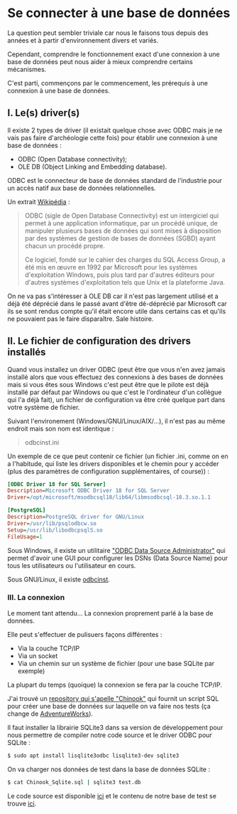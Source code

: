 # Se connecter à une base de données

La question peut sembler triviale car nous le faisons tous depuis des années et à partir d'environnement divers et variés.

Cependant, comprendre le fonctionnement exact d'une connexion à une base de données peut nous aider à mieux comprendre certains mécanismes.

C'est parti, commençons par le commencement, les prérequis à une connexion à une base de données.

## I. Le(s) driver(s)

Il existe 2 types de driver (il existait quelque chose avec ODBC mais je ne vais pas faire d'archéologie cette fois) pour établir une connexion à une base de données :

- ODBC (Open Database connectivity);
- OLE DB (Object Linking and Embedding database).

ODBC est le connecteur de base de données standard de l'industrie pour un accès natif aux base de données relationnelles.

Un extrait [Wikipédia](https://fr.wikipedia.org/wiki/Open_Database_Connectivity) : 

> ODBC (sigle de Open Database Connectivity) est un intergiciel qui permet à une application informatique, par un procédé unique, de manipuler plusieurs bases de données qui sont mises à disposition par des systèmes de gestion de bases de données (SGBD) ayant chacun un procédé propre.
>
> Ce logiciel, fondé sur le cahier des charges du SQL Access Group, a été mis en œuvre en 1992 par Microsoft pour les systèmes d'exploitation Windows, puis plus tard par d'autres éditeurs pour d'autres systèmes d'exploitation tels que Unix et la plateforme Java.

On ne va pas s'intéresser à OLE DB car il n'est pas largement utilisé et a déjà été déprécié dans le passé avant d'être dé-déprécié par Microsoft car ils se sont rendus compte qu'il était encore utile dans certains cas et qu'ils ne pouvaient pas le faire disparaître. Sale histoire.

## II. Le fichier de configuration des drivers installés

Quand vous installez un driver ODBC (peut être que vous n'en avez jamais installé alors que vous effectuez des connexions à des bases de données mais si vous êtes sous Windows c'est peut être que le pilote est déjà installé par défaut par Windows ou que c'est le l'ordinateur d'un collègue qui l'a déjà fait), un fichier de configuration va être créé quelque part dans votre système de fichier.

Suivant l'environement (Windows/GNU/Linux/AIX/...), il n'est pas au même endroit mais son nom est identique : 

> odbcinst.ini

Un exemple de ce que peut contenir ce fichier (un fichier .ini, comme on en a l'habitude, qui liste les drivers disponibles et le chemin pour y accéder (plus des paramètres de configuration supplémentaires, of course)) :

```ini
[ODBC Driver 18 for SQL Server]
Description=Microsoft ODBC Driver 18 for SQL Server
Driver=/opt/microsoft/msodbcsql18/lib64/libmsodbcsql-18.3.so.1.1

[PostgreSQL]
Description=PostgreSQL driver for GNU/Linux
Driver=/usr/lib/psqlodbcw.so
Setup=/usr/lib/libodbcpsqlS.so
FileUsage=1
```

Sous Windows, il existe un utilitaire ["ODBC Data Source Administrator"](https://learn.microsoft.com/fr-fr/sql/database-engine/configure-windows/open-the-odbc-data-source-administrator?view=sql-server-ver16) qui permet d'avoir une GUI pour configurer les DSNs (Data Source Name) pour tous les utilisateurs ou l'utilisateur en cours.

Sous GNU/Linux, il existe [odbcinst](https://manpages.ubuntu.com/manpages/focal/man1/odbcinst.1.html).

### III. La connexion

Le moment tant attendu... La connexion proprement parlé à la base de données.

Elle peut s'effectuer de pulisuers façons différentes :

- Via la couche TCP/IP
- Via un socket
- Via un chemin sur un système de fichier (pour une base SQLite par exemple)

La plupart du temps (quoique) la connexion se fera par la couche TCP/IP.

J'ai trouvé un [repository qui s'apelle "Chinook"](https://github.com/lerocha/chinook-database) qui fournit un script SQL pour créer une base de données sur laquelle on va faire nos tests (ça change de [AdventureWorks](https://learn.microsoft.com/en-us/sql/samples/adventureworks-install-configure?view=sql-server-ver16&tabs=ssms)).

Il faut installer la librairie SQLite3 dans sa version de développement pour nous permettre de compiler notre code source et le driver ODBC pour SQLite :

```bash
$ sudo apt install lisqlite3odbc lisqlite3-dev sqlite3
```

On va charger nos données de test dans la base de données SQLite :

```bash
$ cat Chinook_Sqlite.sql | sqlite3 test.db
```

Le code source est disponible [ici](/code/c++_connexion_sqlite.c) et le contenu de notre base de test se trouve [ici](/code/Chinook_Sqlite.sql).

